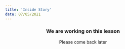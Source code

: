 ```yaml
---
title: 'Inside Story'
date: 07/05/2021
---
```


### <center>We are working on this lesson</center>
<center>Please come back later</center>